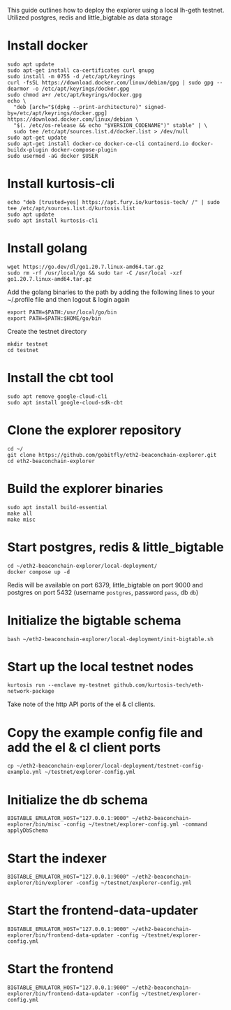 This guide outlines how to deploy the explorer using a local lh-geth testnet. Utilized postgres, redis and little_bigtable as data storage

# Install docker
```
sudo apt update
sudo apt-get install ca-certificates curl gnupg
sudo install -m 0755 -d /etc/apt/keyrings
curl -fsSL https://download.docker.com/linux/debian/gpg | sudo gpg --dearmor -o /etc/apt/keyrings/docker.gpg
sudo chmod a+r /etc/apt/keyrings/docker.gpg
echo \
  "deb [arch="$(dpkg --print-architecture)" signed-by=/etc/apt/keyrings/docker.gpg] https://download.docker.com/linux/debian \
  "$(. /etc/os-release && echo "$VERSION_CODENAME")" stable" | \
  sudo tee /etc/apt/sources.list.d/docker.list > /dev/null
sudo apt-get update
sudo apt-get install docker-ce docker-ce-cli containerd.io docker-buildx-plugin docker-compose-plugin
sudo usermod -aG docker $USER
```
# Install kurtosis-cli
```
echo "deb [trusted=yes] https://apt.fury.io/kurtosis-tech/ /" | sudo tee /etc/apt/sources.list.d/kurtosis.list
sudo apt update
sudo apt install kurtosis-cli
```
# Install golang
```
wget https://go.dev/dl/go1.20.7.linux-amd64.tar.gz
sudo rm -rf /usr/local/go && sudo tar -C /usr/local -xzf go1.20.7.linux-amd64.tar.gz
```
Add the golang binaries to the path by adding the following lines to your ~/.profile file and then logout & login again
```
export PATH=$PATH:/usr/local/go/bin
export PATH=$PATH:$HOME/go/bin
```
Create the testnet directory
```
mkdir testnet
cd testnet
```
# Install the cbt tool
```
sudo apt remove google-cloud-cli
sudo apt install google-cloud-sdk-cbt
```
# Clone the explorer repository
```
cd ~/
git clone https://github.com/gobitfly/eth2-beaconchain-explorer.git
cd eth2-beaconchain-explorer
```
# Build the explorer binaries
```
sudo apt install build-essential
make all
make misc
```
# Start postgres, redis & little_bigtable
```
cd ~/eth2-beaconchain-explorer/local-deployment/
docker compose up -d
```
Redis will be available on port 6379, little_bigtable on port 9000 and postgres on port 5432 (username `postgres`, password `pass`, db `db`)
# Initialize the bigtable schema
```
bash ~/eth2-beaconchain-explorer/local-deployment/init-bigtable.sh
```
# Start up the local testnet nodes
```
kurtosis run --enclave my-testnet github.com/kurtosis-tech/eth-network-package
```
Take note of the http API ports of the el & cl clients.
# Copy the example config file and add the el & cl client ports
```
cp ~/eth2-beaconchain-explorer/local-deployment/testnet-config-example.yml ~/testnet/explorer-config.yml
```
# Initialize the db schema
```
BIGTABLE_EMULATOR_HOST="127.0.0.1:9000" ~/eth2-beaconchain-explorer/bin/misc -config ~/testnet/explorer-config.yml -command applyDbSchema
```
# Start the indexer
```
BIGTABLE_EMULATOR_HOST="127.0.0.1:9000" ~/eth2-beaconchain-explorer/bin/explorer -config ~/testnet/explorer-config.yml
```
# Start the frontend-data-updater
```
BIGTABLE_EMULATOR_HOST="127.0.0.1:9000" ~/eth2-beaconchain-explorer/bin/frontend-data-updater -config ~/testnet/explorer-config.yml
```
# Start the frontend
```
BIGTABLE_EMULATOR_HOST="127.0.0.1:9000" ~/eth2-beaconchain-explorer/bin/frontend-data-updater -config ~/testnet/explorer-config.yml
```

